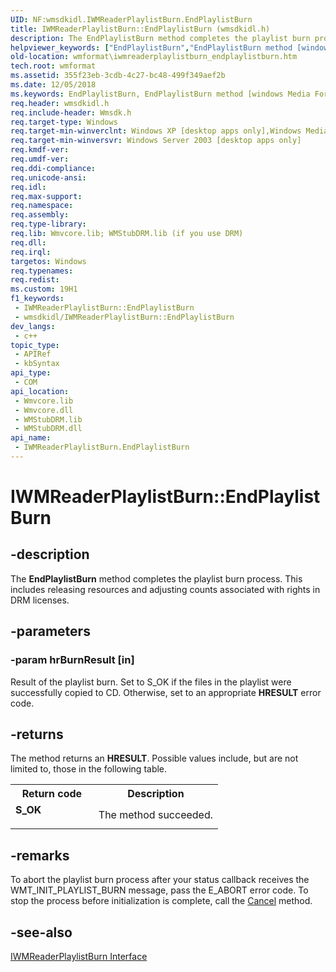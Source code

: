 ```yaml
---
UID: NF:wmsdkidl.IWMReaderPlaylistBurn.EndPlaylistBurn
title: IWMReaderPlaylistBurn::EndPlaylistBurn (wmsdkidl.h)
description: The EndPlaylistBurn method completes the playlist burn process. This includes releasing resources and adjusting counts associated with rights in DRM licenses.
helpviewer_keywords: ["EndPlaylistBurn","EndPlaylistBurn method [windows Media Format]","EndPlaylistBurn method [windows Media Format]","IWMReaderPlaylistBurn interface","IWMReaderPlaylistBurn interface [windows Media Format]","EndPlaylistBurn method","IWMReaderPlaylistBurn.EndPlaylistBurn","IWMReaderPlaylistBurn::EndPlaylistBurn","IWMReaderPlaylistBurnEndPlaylistBurn","wmformat.iwmreaderplaylistburn_endplaylistburn","wmsdkidl/IWMReaderPlaylistBurn::EndPlaylistBurn"]
old-location: wmformat\iwmreaderplaylistburn_endplaylistburn.htm
tech.root: wmformat
ms.assetid: 355f23eb-3cdb-4c27-bc48-499f349aef2b
ms.date: 12/05/2018
ms.keywords: EndPlaylistBurn, EndPlaylistBurn method [windows Media Format], EndPlaylistBurn method [windows Media Format],IWMReaderPlaylistBurn interface, IWMReaderPlaylistBurn interface [windows Media Format],EndPlaylistBurn method, IWMReaderPlaylistBurn.EndPlaylistBurn, IWMReaderPlaylistBurn::EndPlaylistBurn, IWMReaderPlaylistBurnEndPlaylistBurn, wmformat.iwmreaderplaylistburn_endplaylistburn, wmsdkidl/IWMReaderPlaylistBurn::EndPlaylistBurn
req.header: wmsdkidl.h
req.include-header: Wmsdk.h
req.target-type: Windows
req.target-min-winverclnt: Windows XP [desktop apps only],Windows Media Format 9.5 SDK
req.target-min-winversvr: Windows Server 2003 [desktop apps only]
req.kmdf-ver: 
req.umdf-ver: 
req.ddi-compliance: 
req.unicode-ansi: 
req.idl: 
req.max-support: 
req.namespace: 
req.assembly: 
req.type-library: 
req.lib: Wmvcore.lib; WMStubDRM.lib (if you use DRM)
req.dll: 
req.irql: 
targetos: Windows
req.typenames: 
req.redist: 
ms.custom: 19H1
f1_keywords:
 - IWMReaderPlaylistBurn::EndPlaylistBurn
 - wmsdkidl/IWMReaderPlaylistBurn::EndPlaylistBurn
dev_langs:
 - c++
topic_type:
 - APIRef
 - kbSyntax
api_type:
 - COM
api_location:
 - Wmvcore.lib
 - Wmvcore.dll
 - WMStubDRM.lib
 - WMStubDRM.dll
api_name:
 - IWMReaderPlaylistBurn.EndPlaylistBurn
---
```


# IWMReaderPlaylistBurn::EndPlaylistBurn


## -description

The <b>EndPlaylistBurn</b> method completes the playlist burn process. This includes releasing resources and adjusting counts associated with rights in DRM licenses.

## -parameters

### -param hrBurnResult [in]

Result of the playlist burn. Set to S_OK if the files in the playlist were successfully copied to CD. Otherwise, set to an appropriate <b>HRESULT</b> error code.

## -returns

The method returns an <b>HRESULT</b>. Possible values include, but are not limited to, those in the following table.

<table>
<tr>
<th>Return code</th>
<th>Description</th>
</tr>
<tr>
<td width="40%">
<dl>
<dt><b>S_OK</b></dt>
</dl>
</td>
<td width="60%">
The method succeeded.

</td>
</tr>
</table>

## -remarks

To abort the playlist burn process after your status callback receives the WMT_INIT_PLAYLIST_BURN message, pass the E_ABORT error code. To stop the process before initialization is complete, call the <a href="https://docs.microsoft.com/windows/desktop/api/wmsdkidl/nf-wmsdkidl-iwmreaderplaylistburn-cancel">Cancel</a> method.

## -see-also

<a href="https://docs.microsoft.com/windows/desktop/api/wmsdkidl/nn-wmsdkidl-iwmreaderplaylistburn">IWMReaderPlaylistBurn Interface</a>

